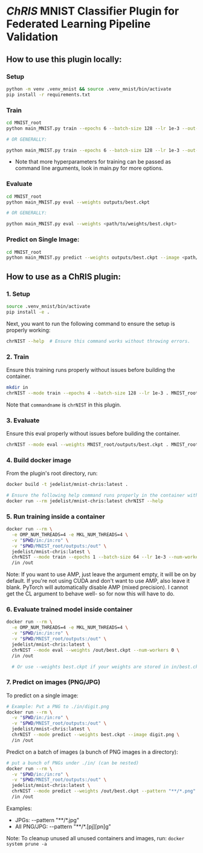# _ChRIS_ MNIST Classifier Plugin for Federated Learning Pipeline Validation

<!-- BEGIN README TEMPLATE

# ChRIS Plugin Title

[![Version](https://img.shields.io/docker/v/fnndsc/pl-appname?sort=semver)](https://hub.docker.com/r/fnndsc/pl-appname)
[![MIT License](https://img.shields.io/github/license/fnndsc/pl-appname)](https://github.com/FNNDSC/pl-appname/blob/main/LICENSE)
[![ci](https://github.com/FNNDSC/pl-appname/actions/workflows/ci.yml/badge.svg)](https://github.com/FNNDSC/pl-appname/actions/workflows/ci.yml)

`pl-appname` is a [_ChRIS_](https://chrisproject.org/)
_ds_ plugin which takes in ...  as input files and
creates ... as output files.

## Abstract

...

## Installation

`pl-appname` is a _[ChRIS](https://chrisproject.org/) plugin_, meaning it can
run from either within _ChRIS_ or the command-line.

## Local Usage

To get started with local command-line usage, use [Apptainer](https://apptainer.org/)
(a.k.a. Singularity) to run `pl-appname` as a container:

```shell
apptainer exec docker://fnndsc/pl-appname commandname [--args values...] input/ output/
```

To print its available options, run:

```shell
apptainer exec docker://fnndsc/pl-appname commandname --help
```

## Examples

`commandname` requires two positional arguments: a directory containing
input data, and a directory where to create output data.
First, create the input directory and move input data into it.

```shell
mkdir incoming/ outgoing/
mv some.dat other.dat incoming/
apptainer exec docker://fnndsc/pl-appname:latest commandname [--args] incoming/ outgoing/
```

## Development

Instructions for developers.

### Building

Build a local container image:

```shell
docker build -t localhost/fnndsc/pl-appname .
```

### Running

Mount the source code `app.py` into a container to try out changes without rebuild.

```shell
docker run --rm -it --userns=host -u $(id -u):$(id -g) \
    -v $PWD/app.py:/usr/local/lib/python3.12/site-packages/app.py:ro \
    -v $PWD/in:/incoming:ro -v $PWD/out:/outgoing:rw -w /outgoing \
    localhost/fnndsc/pl-appname commandname /incoming /outgoing
```

### Testing

Run unit tests using `pytest`.
It's recommended to rebuild the image to ensure that sources are up-to-date.
Use the option `--build-arg extras_require=dev` to install extra dependencies for testing.

```shell
docker build -t localhost/fnndsc/pl-appname:dev --build-arg extras_require=dev .
docker run --rm -it localhost/fnndsc/pl-appname:dev pytest
```

## Release

Steps for release can be automated by [Github Actions](.github/workflows/ci.yml).
This section is about how to do those steps manually.

### Increase Version Number

Increase the version number in `setup.py` and commit this file.

### Push Container Image

Build and push an image tagged by the version. For example, for version `1.2.3`:

```
docker build -t docker.io/fnndsc/pl-appname:1.2.3 .
docker push docker.io/fnndsc/pl-appname:1.2.3
```

### Get JSON Representation

Run [`chris_plugin_info`](https://github.com/FNNDSC/chris_plugin#usage)
to produce a JSON description of this plugin, which can be uploaded to _ChRIS_.

```shell
docker run --rm docker.io/fnndsc/pl-appname:1.2.3 chris_plugin_info -d docker.io/fnndsc/pl-appname:1.2.3 > chris_plugin_info.json
```

Intructions on how to upload the plugin to _ChRIS_ can be found here:
https://chrisproject.org/docs/tutorials/upload_plugin

END README TEMPLATE -->

## How to use this plugin locally:
### Setup
```bash
python -m venv .venv_mnist && source .venv_mnist/bin/activate
pip install -r requirements.txt
```

### Train 
```bash
cd MNIST_root
python main_MNIST.py train --epochs 6 --batch-size 128 --lr 1e-3 --out-dir outputs

# OR GENERALLY:

python main_MNIST.py train --epochs 6 --batch-size 128 --lr 1e-3 --out-dir <path/to/output/directory>
``` 
* Note that more hyperparameters for training can be passed as command line arguments, look in main.py for more options.

### Evaluate
```bash
cd MNIST_root
python main_MNIST.py eval --weights outputs/best.ckpt

# OR GENERALLY:

python main_MNIST.py eval --weights <path/to/weights/best.ckpt>
```

### Predict on Single Image:

```bash
cd MNIST_root
python main_MNIST.py predict --weights outputs/best.ckpt --image <path/to/img.png>
```

## How to use as a ChRIS plugin:

### 1. Setup
```bash
source .venv_mnist/bin/activate
pip install -e .
```
Next, you want to run the following command to ensure the setup is properly working:

```bash
chrNIST --help  # Ensure this command works without throwing errors.
```

### 2. Train

Ensure this training runs properly without issues before building the container.
```bash
mkdir in
chrNIST --mode train --epochs 4 --batch-size 128 --lr 1e-3 . MNIST_root/outputs
```

Note that `commandname` is `chrNIST` in this plugin.

### 3. Evaluate

Ensure this eval properly without issues before building the container.
```bash
chrNIST --mode eval --weights MNIST_root/outputs/best.ckpt . MNIST_root/outputs
```

### 4. Build docker image

From the plugin's root directory, run:
```bash
docker build -t jedelist/mnist-chris:latest .

# Ensure the following help command runs properly in the container without throwing errors
docker run --rm jedelist/mnist-chris:latest chrNIST --help
```

### 5. Run training inside a container 

```bash
docker run --rm \
  -e OMP_NUM_THREADS=4 -e MKL_NUM_THREADS=4 \
  -v "$PWD/in:/in:ro" \
  -v "$PWD/MNIST_root/outputs:/out" \
  jedelist/mnist-chris:latest \
  chrNIST --mode train --epochs 1 --batch-size 64 --lr 1e-3 --num-workers 0 \
  /in /out
```

Note: If you want to use AMP, just leave the argument empty, it will be on by default. If you're not using CUDA and don't want to use AMP, also leave it blank. PyTorch will automatically disable AMP (mixed precision). I cannot get the CL argument to behave well- so for now this will have to do.

### 6. Evaluate trained model inside container

```bash
docker run --rm \
  -e OMP_NUM_THREADS=4 -e MKL_NUM_THREADS=4 \
  -v "$PWD/in:/in:ro" \
  -v "$PWD/MNIST_root/outputs:/out" \
  jedelist/mnist-chris:latest \
  chrNIST --mode eval --weights /out/best.ckpt --num-workers 0 \
  /in /out

  # Or use --weights best.ckpt if your weights are stored in in/best.ckpt
```

### 7. Predict on images (PNG/JPG)

To predict on a single image: 
```bash
# Example: Put a PNG to ./in/digit.png
docker run --rm \
  -v "$PWD/in:/in:ro" \
  -v "$PWD/MNIST_root/outputs:/out" \
  jedelist/mnist-chris:latest \
  chrNIST --mode predict --weights best.ckpt --image digit.png \
  /in /out
```

Predict on a batch of images (a bunch of PNG images in a directory):
```bash
# put a bunch of PNGs under ./in/ (can be nested)
docker run --rm \
  -v "$PWD/in:/in:ro" \
  -v "$PWD/MNIST_root/outputs:/out" \
  jedelist/mnist-chris:latest \
  chrNIST --mode predict --weights /out/best.ckpt --pattern "**/*.png" \
  /in /out
```
Examples:
* JPGs: --pattern "**/*.jpg"
* All PNG/JPG: --pattern "**/*.[pj][pn]g"

Note: To cleanup unused all unused containers and images, run: `docker system prune -a`